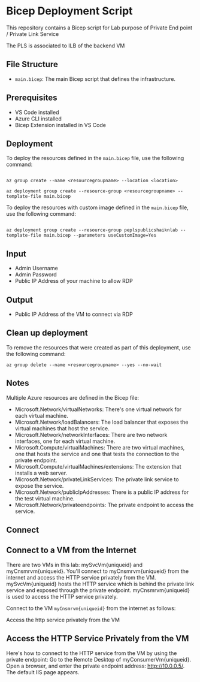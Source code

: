 # Bicep Deployment Script

This repository contains a Bicep script for Lab purpose of Private End point / Private Link Service

The PLS is associated to ILB of the backend VM 

## File Structure

- `main.bicep`: The main Bicep script that defines the infrastructure.
  
## Prerequisites

- VS Code installed
- Azure CLI installed
- Bicep Extension installed in VS Code

## Deployment

To deploy the resources defined in the `main.bicep` file, use the following command:

```Terminal

az group create --name <resourcegroupname> --location <location>

az deployment group create --resource-group <resourcegroupname> --template-file main.bicep 
```
To deploy the resources with custom image defined in the `main.bicep` file, use the following command:

```Terminal 

az deployment group create --resource-group peplspublicshaiknlab --template-file main.bicep --parameters useCustomImage=Yes
```

## Input 

- Admin Username
- Admin Password
- Public IP Address of your machine to allow RDP

## Output

- Public IP Address of the VM to connect via RDP

## Clean up deployment

To remove the resources that were created as part of this deployment, use the following command:

```Terminal
az group delete --name <resourcegroupname> --yes --no-wait
```

## Notes

Multiple Azure resources are defined in the Bicep file:

- Microsoft.Network/virtualNetworks: There's one virtual network for each virtual machine.
- Microsoft.Network/loadBalancers: The load balancer that exposes the virtual machines that host the service.
- Microsoft.Network/networkInterfaces: There are two network interfaces, one for each virtual machine.
- Microsoft.Compute/virtualMachines: There are two virtual machines, one that hosts the service and one that tests the connection to the private endpoint.
- Microsoft.Compute/virtualMachines/extensions: The extension that installs a web server.
- Microsoft.Network/privateLinkServices: The private link service to expose the service.
- Microsoft.Network/publicIpAddresses: There is a public IP address for the test virtual machine.
- Microsoft.Network/privateendpoints: The private endpoint to access the service.

## Connect 

## Connect to a VM from the Internet

There are two VMs in this lab: mySvcVm{uniqueid} and myCnsmrvm{uniqueid}. You'll connect to myCnsmrvm{uniqueid} from the internet and access the HTTP service privately from the VM. mySvcVm{uniqueid} hosts the HTTP service which is behind the private link service and exposed through the private endpoint. myCnsmrvm{uniqueid} is used to access the HTTP service privately.

Connect to the VM `myCnsmrvm{uniqueid}` from the internet as follows:

Access the http service privately from the VM
## Access the HTTP Service Privately from the VM

Here's how to connect to the HTTP service from the VM by using the private endpoint:
Go to the Remote Desktop of myConsumerVm{uniqueid}.
Open a browser, and enter the private endpoint address: http://10.0.0.5/.
The default IIS page appears.
